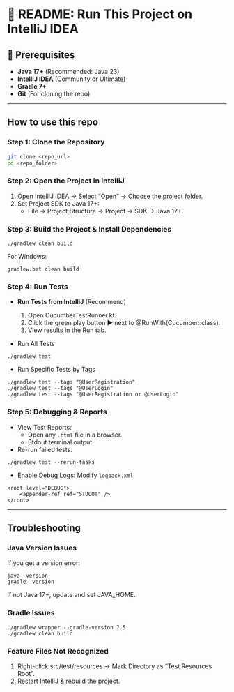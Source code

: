 # 📌 README: Run This Project on IntelliJ IDEA

## 🚀 Prerequisites
- **Java 17+** (Recommended: Java 23)  
- **IntelliJ IDEA** (Community or Ultimate)  
- **Gradle 7+**  
- **Git** (For cloning the repo)  

---

## How to use this repo

### Step 1: Clone the Repository

```sh
git clone <repo_url>
cd <repo_folder>
```

### Step 2: Open the Project in IntelliJ
1.	Open IntelliJ IDEA → Select “Open” → Choose the project folder.
2.	Set Project SDK to Java 17+:
    - File → Project Structure → Project → SDK → Java 17+.

### Step 3: Build the Project & Install Dependencies

```
./gradlew clean build
```
For Windows:

```
gradlew.bat clean build
```

### Step 4: Run Tests

- **Run Tests from IntelliJ** (Recommend)
	1.	Open CucumberTestRunner.kt.
	2.	Click the green play button ▶ next to @RunWith(Cucumber::class).
	3.	View results in the Run tab.

- Run All Tests

```
./gradlew test
```

- Run Specific Tests by Tags

```
./gradlew test --tags "@UserRegistration"
./gradlew test --tags "@UserLogin"
./gradlew test --tags "@UserRegistration or @UserLogin"
```

### Step 5: Debugging & Reports
- View Test Reports:
  - Open any `.html` file in a browser.
  - Stdout terminal output
- Re-run failed tests:

```
./gradlew test --rerun-tasks
```

- Enable Debug Logs: Modify `logback.xml`

```
<root level="DEBUG">
    <appender-ref ref="STDOUT" />
</root>
```

---

## Troubleshooting

### Java Version Issues

If you get a version error:

```
java -version
gradle -version
```

If not Java 17+, update and set JAVA_HOME.

### Gradle Issues

```
./gradlew wrapper --gradle-version 7.5
./gradlew clean build
```

### Feature Files Not Recognized
1.	Right-click src/test/resources → Mark Directory as “Test Resources Root”.
2.	Restart IntelliJ & rebuild the project.


